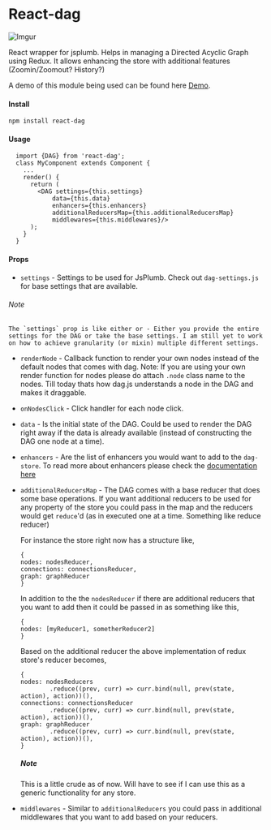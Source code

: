 # React-dag

![Imgur](http://i.imgur.com/OcAaFKn.gif)

React wrapper for jsplumb. Helps in managing a Directed Acyclic Graph using Redux. It allows enhancing the store with additional features (Zoomin/Zoomout? History?)

A demo of this module being used can be found here [Demo](react-dag-app.surge.sh).

#### Install

`npm install react-dag`

#### Usage
  ```
    import {DAG} from 'react-dag';
    class MyComponent extends Component {
      ...
      render() {
        return (
          <DAG settings={this.settings}
              data={this.data}
              enhancers={this.enhancers}
              additionalReducersMap={this.additionalReducersMap}
              middlewares={this.middlewares}/>
        );
      }
    }
  ```

#### Props
  - `settings` - Settings to be used for JsPlumb. Check out `dag-settings.js` for base settings that are available.
  ###### Note
    The `settings` prop is like either or - Either you provide the entire settings for the DAG or take the base settings. I am still yet to work on how to achieve granularity (or mixin) multiple different settings.
  
  - `renderNode` - Callback function to render your own nodes instead of the default nodes that comes with dag. Note: If you are using your own render function for nodes please do attach `.node` class name to the nodes. Till today thats how dag.js understands a node in the DAG and makes it draggable.

  - `onNodesClick` - Click handler for each node click. 

  - `data` - Is the initial state of the DAG. Could be used to render the DAG right away if the data is already available (instead of constructing the DAG one node at a time).

  - `enhancers` - Are the list of enhancers you would want to add to the `dag-store`. To read more about enhancers please check the [documentation here](https://github.com/reactjs/redux/blob/master/docs/Glossary.md#store-enhancer)

  - `additionalReducersMap` - The DAG comes with a base reducer that does some base operations. If you want additional reducers to be used for any property of the store you could pass in the map and the reducers would get `reduce`'d (as in executed one at a time. Something like reduce reducer)

    For instance the store right now has a structure like,
      ```
    {
      nodes: nodesReducer,
      connections: connectionsReducer,
      graph: graphReducer
    }
      ```
      In addition to the the `nodesReducer` if there are additional reducers that you want to add then it could be passed in as something like this,

      ```
    {
      nodes: [myReducer1, sometherReducer2]
    }
      ```

      Based on the additional reducer the above implementation of redux store's reducer becomes,

      ```
    {
      nodes: nodesReducers
              .reduce((prev, curr) => curr.bind(null, prev(state, action), action))(),
      connections: connectionsReducer
              .reduce((prev, curr) => curr.bind(null, prev(state, action), action))(),
      graph: graphReducer
              .reduce((prev, curr) => curr.bind(null, prev(state, action), action))(),
    }
      ```
    ##### Note
      This is a little crude as of now. Will have to see if I can use this as a generic functionality for any store.

  - `middlewares` - Similar to `additionalReducers` you could pass in additional middlewares that you want to add based on your reducers.

